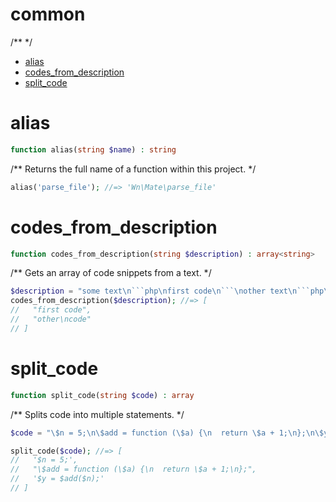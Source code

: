 # common

/**
*/

- [alias](#alias)
- [codes_from_description](#codes_from_description)
- [split_code](#split_code)


# alias
```php
function alias(string $name) : string
```
/**
Returns the full name of a function within this project.
*/
```php
alias('parse_file'); //=> 'Wn\Mate\parse_file'
```

# codes_from_description
```php
function codes_from_description(string $description) : array<string>
```
/**
Gets an array of code snippets from a text.
*/
```php
$description = "some text\n```php\nfirst code\n```\nother text\n```php\nother\ncode\n```";
codes_from_description($description); //=> [
//   "first code",
//   "other\ncode"
// ]
```

# split_code
```php
function split_code(string $code) : array
```
/**
Splits code into multiple statements.
*/
```php
$code = "\$n = 5;\n\$add = function (\$a) {\n  return \$a + 1;\n};\n\$y = \$add(\$n);";

split_code($code); //=> [
//   '$n = 5;',
//   "\$add = function (\$a) {\n  return \$a + 1;\n};",
//   '$y = $add($n);'
// ]
```
